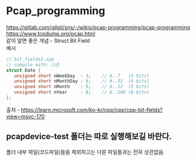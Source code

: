 # Pcap_programming
https://gitlab.com/gilgil/sns/-/wikis/pcap-programming/pcap-programming  
https://www.tcpdump.org/pcap.html  
같이 알면 좋은 개념 - Struct Bit Field  
예시  
```c++
// bit_fields1.cpp
// compile with: /LD
struct Date {
   unsigned short nWeekDay  : 3;    // 0..7   (3 bits)
   unsigned short nMonthDay : 6;    // 0..31  (6 bits)
   unsigned short nMonth    : 5;    // 0..12  (5 bits)
   unsigned short nYear     : 8;    // 0..100 (8 bits)
};
```
출처 - https://learn.microsoft.com/ko-kr/cpp/cpp/cpp-bit-fields?view=msvc-170   

## pcapdevice-test 폴더는 따로 실행해보길 바란다.
폴더 내부 파일(코드파일)들을 제외하고는 다른 파일들과는 전혀 상관없음.
